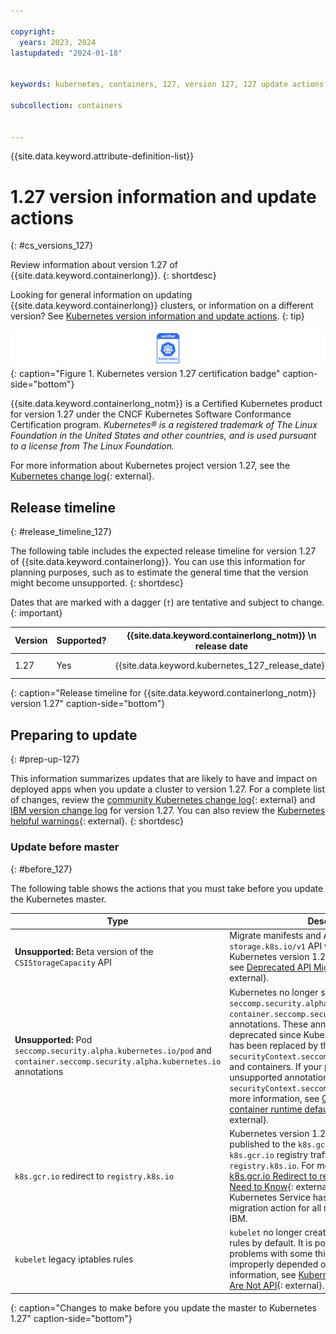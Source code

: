 ```yaml
---

copyright: 
  years: 2023, 2024
lastupdated: "2024-01-18"


keywords: kubernetes, containers, 127, version 127, 127 update actions

subcollection: containers


---
```


{{site.data.keyword.attribute-definition-list}}



# 1.27 version information and update actions
{: #cs_versions_127}

Review information about version 1.27 of {{site.data.keyword.containerlong}}.
{: shortdesc}

Looking for general information on updating {{site.data.keyword.containerlong}} clusters, or information on a different version? See [Kubernetes version information and update actions](/docs/containers?topic=containers-cs_versions).
{: tip}



![This badge indicates Kubernetes version 1.27 certification for {{site.data.keyword.containerlong_notm}}](images/certified-kubernetes-color.svg){: caption="Figure 1. Kubernetes version 1.27 certification badge" caption-side="bottom"} 

{{site.data.keyword.containerlong_notm}} is a Certified Kubernetes product for version 1.27 under the CNCF Kubernetes Software Conformance Certification program. _Kubernetes® is a registered trademark of The Linux Foundation in the United States and other countries, and is used pursuant to a license from The Linux Foundation._



For more information about Kubernetes project version 1.27, see the [Kubernetes change log](https://kubernetes.io/releases/notes/.){: external}.

## Release timeline 
{: #release_timeline_127}

The following table includes the expected release timeline for version 1.27 of {{site.data.keyword.containerlong}}. You can use this information for planning purposes, such as to estimate the general time that the version might become unsupported. 
{: shortdesc}

Dates that are marked with a dagger (`†`) are tentative and subject to change.
{: important}

| Version | Supported? | {{site.data.keyword.containerlong_notm}} \n release date | {{site.data.keyword.containerlong_notm}} \n unsupported date |
|------|------|----------|----------|
| 1.27 | Yes | {{site.data.keyword.kubernetes_127_release_date}} | {{site.data.keyword.kubernetes_127_unsupported_date}}`†` |
{: caption="Release timeline for {{site.data.keyword.containerlong_notm}} version 1.27" caption-side="bottom"}

## Preparing to update
{: #prep-up-127}

This information summarizes updates that are likely to have and impact on deployed apps when you update a cluster to version 1.27. For a complete list of changes, review the [community Kubernetes change log](https://github.com/kubernetes/kubernetes/blob/master/CHANGELOG/CHANGELOG-1.27.md){: external} and [IBM version change log](/docs/containers?topic=containers-changelog_127) for version 1.27. You can also review the [Kubernetes helpful warnings](https://kubernetes.io/blog/2020/09/03/warnings/){: external}.
{: shortdesc}


### Update before master
{: #before_127}

The following table shows the actions that you must take before you update the Kubernetes master.



| Type | Description |
| --- | --- |
| **Unsupported:** Beta version of the `CSIStorageCapacity` API | Migrate manifests and API clients to use the `storage.k8s.io/v1` API version, available since Kubernetes version 1.24. For more information, see [Deprecated API Migration Guide - v1.27](https://kubernetes.io/docs/reference/using-api/deprecation-guide/#v1-27){: external}. | 
| **Unsupported:** Pod `seccomp.security.alpha.kubernetes.io/pod` and `container.seccomp.security.alpha.kubernetes.io` annotations | Kubernetes no longer supports the pod `seccomp.security.alpha.kubernetes.io/pod` and `container.seccomp.security.alpha.kubernetes.io` annotations. These annotations have been deprecated since Kubernetes version 1.19 and has been replaced by the `securityContext.seccompProfile` field for pods and containers. If your pods rely on these unsupported annotations, update them to use the `securityContext.seccompProfile` field instead. For more information, see [Create Pod that uses the container runtime default `seccomp` profile](https://kubernetes.io/docs/tutorials/security/seccomp/#create-pod-that-uses-the-container-runtime-default-seccomp-profile){: external}. |
| `k8s.gcr.io` redirect to `registry.k8s.io` | Kubernetes version 1.27 release artifacts are not published to the `k8s.gcr.io` registry. Furthermore, `k8s.gcr.io` registry traffic will be redirected to `registry.k8s.io`. For more information, see [k8s.gcr.io Redirect to registry.k8s.io - What You Need to Know](https://kubernetes.io/blog/2023/03/10/image-registry-redirect/){: external}. Note that IBM Cloud Kubernetes Service has already handled this migration action for all resources provided by IBM. |
| `kubelet` legacy iptables rules | `kubelet` no longer creates certain legacy iptables rules by default. It is possible that this will cause problems with some third-party components that improperly depended on those rules. For more information, see [Kubernetes’s IPTables Chains Are Not API](https://kubernetes.io/blog/2022/09/07/iptables-chains-not-api/){: external}. |
{: caption="Changes to make before you update the master to Kubernetes 1.27" caption-side="bottom"}






